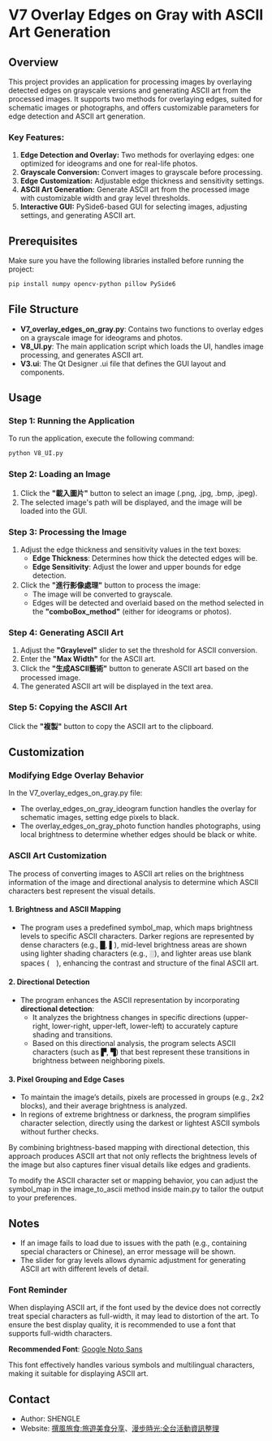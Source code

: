 # V7 Overlay Edges on Gray with ASCII Art Generation

## Overview

This project provides an application for processing images by overlaying detected edges on grayscale versions and generating ASCII art from the processed images. It supports two methods for overlaying edges, suited for schematic images or photographs, and offers customizable parameters for edge detection and ASCII art generation.

### Key Features:
1. **Edge Detection and Overlay:** Two methods for overlaying edges: one optimized for ideograms and one for real-life photos.
2. **Grayscale Conversion:** Convert images to grayscale before processing.
3. **Edge Customization:** Adjustable edge thickness and sensitivity settings.
4. **ASCII Art Generation:** Generate ASCII art from the processed image with customizable width and gray level thresholds.
5. **Interactive GUI:** PySide6-based GUI for selecting images, adjusting settings, and generating ASCII art.

## Prerequisites

Make sure you have the following libraries installed before running the project:

 ```bash
pip install numpy opencv-python pillow PySide6
 ```

## File Structure

- **V7_overlay_edges_on_gray.py**: Contains two functions to overlay edges on a grayscale image for ideograms and photos.
- **V8_UI.py**: The main application script which loads the UI, handles image processing, and generates ASCII art.
- **V3.ui**: The Qt Designer .ui file that defines the GUI layout and components.

## Usage

### Step 1: Running the Application

To run the application, execute the following command:

 ```bash
python V8_UI.py
 ```

### Step 2: Loading an Image

1. Click the **"載入圖片"** button to select an image (.png, .jpg, .bmp, .jpeg).
2. The selected image's path will be displayed, and the image will be loaded into the GUI.

### Step 3: Processing the Image

1. Adjust the edge thickness and sensitivity values in the text boxes:
   - **Edge Thickness**: Determines how thick the detected edges will be.
   - **Edge Sensitivity**: Adjust the lower and upper bounds for edge detection.
2. Click the **"進行影像處理"** button to process the image:
   - The image will be converted to grayscale.
   - Edges will be detected and overlaid based on the method selected in the **"comboBox_method"** (either for ideograms or photos).

### Step 4: Generating ASCII Art

1. Adjust the **"Graylevel"** slider to set the threshold for ASCII conversion.
2. Enter the **"Max Width"** for the ASCII art.
3. Click the **"生成ASCII藝術"** button to generate ASCII art based on the processed image.
4. The generated ASCII art will be displayed in the text area.

### Step 5: Copying the ASCII Art

Click the **"複製"** button to copy the ASCII art to the clipboard.

## Customization

### Modifying Edge Overlay Behavior

In the V7_overlay_edges_on_gray.py file:
- The overlay_edges_on_gray_ideogram function handles the overlay for schematic images, setting edge pixels to black.
- The overlay_edges_on_gray_photo function handles photographs, using local brightness to determine whether edges should be black or white.

### ASCII Art Customization

The process of converting images to ASCII art relies on the brightness information of the image and directional analysis to determine which ASCII characters best represent the visual details.

#### 1. **Brightness and ASCII Mapping**
   - The program uses a predefined symbol_map, which maps brightness levels to specific ASCII characters. Darker regions are represented by dense characters (e.g., █, ▌), mid-level brightness areas are shown using lighter shading characters (e.g., ░), and lighter areas use blank spaces (　), enhancing the contrast and structure of the final ASCII art.
  
#### 2. **Directional Detection**
   - The program enhances the ASCII representation by incorporating **directional detection**:
     - It analyzes the brightness changes in specific directions (upper-right, lower-right, upper-left, lower-left) to accurately capture shading and transitions.
     - Based on this directional analysis, the program selects ASCII characters (such as ▛, ▜) that best represent these transitions in brightness between neighboring pixels.

#### 3. **Pixel Grouping and Edge Cases**
   - To maintain the image’s details, pixels are processed in groups (e.g., 2x2 blocks), and their average brightness is analyzed.
   - In regions of extreme brightness or darkness, the program simplifies character selection, directly using the darkest or lightest ASCII symbols without further checks.

By combining brightness-based mapping with directional detection, this approach produces ASCII art that not only reflects the brightness levels of the image but also captures finer visual details like edges and gradients.

To modify the ASCII character set or mapping behavior, you can adjust the symbol_map in the image_to_ascii method inside main.py to tailor the output to your preferences.

## Notes

- If an image fails to load due to issues with the path (e.g., containing special characters or Chinese), an error message will be shown.
- The slider for gray levels allows dynamic adjustment for generating ASCII art with different levels of detail.

### Font Reminder

When displaying ASCII art, if the font used by the device does not correctly treat special characters as full-width, it may lead to distortion of the art. To ensure the best display quality, it is recommended to use a font that supports full-width characters.

**Recommended Font**: [Google Noto Sans](https://www.google.com/get/noto/)

This font effectively handles various symbols and multilingual characters, making it suitable for displaying ASCII art.


## Contact
- Author: SHENGLE
- Website: [撰風旅食:旅遊美食分享](https://jfsblog.com/)、[漫步時光:全台活動資訊整理](https://strolltimes.com/)